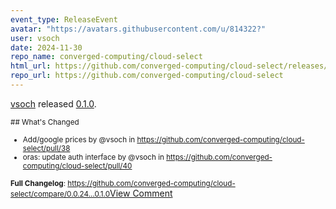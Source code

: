 ```yaml
---
event_type: ReleaseEvent
avatar: "https://avatars.githubusercontent.com/u/814322?"
user: vsoch
date: 2024-11-30
repo_name: converged-computing/cloud-select
html_url: https://github.com/converged-computing/cloud-select/releases/tag/0.1.0
repo_url: https://github.com/converged-computing/cloud-select
---
```


<a href='https://github.com/vsoch' target='_blank'>vsoch</a> released <a href='https://github.com/converged-computing/cloud-select/releases/tag/0.1.0' target='_blank'>0.1.0</a>.

<small>## What's Changed
* Add/google prices by @vsoch in https://github.com/converged-computing/cloud-select/pull/38
* oras: update auth interface by @vsoch in https://github.com/converged-computing/cloud-select/pull/40


**Full Changelog**: https://github.com/converged-computing/cloud-select/compare/0.0.24...0.1.0</small><a href='https://github.com/converged-computing/cloud-select/releases/tag/0.1.0' target='_blank'>View Comment</a>